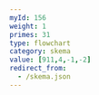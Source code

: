 ```yaml
---
myId: 156
weight: 1
primes: 31
type: flowchart
category: skema
value: [911,4,-1,-2]
redirect_from:
  - /skema.json
---
```

